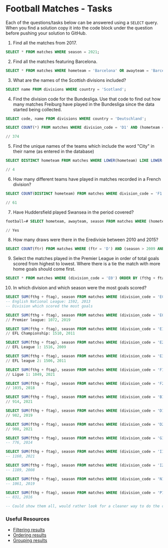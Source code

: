 # Football Matches - Tasks

Each of the questions/tasks below can be answered using a `SELECT` query. When you find a solution copy it into the code block under the question before pushing your solution to GitHub.

1) Find all the matches from 2017.

```sql
SELECT * FROM matches WHERE season = 2021;
```

2) Find all the matches featuring Barcelona.

```sql
SELECT * FROM matches WHERE hometeam = 'Barcelona' OR awayteam = 'Barcelona';
```

3) What are the names of the Scottish divisions included?

```sql
SELECT name FROM divisions WHERE country = 'Scotland';
```

4) Find the division code for the Bundesliga. Use that code to find out how many matches Freiburg have played in the Bundesliga since the data started being collected.

```sql
SELECT code, name FROM divisions WHERE country = 'Deutschland';

SELECT COUNT(*) FROM matches WHERE division_code = 'D1' AND (hometeam = 'Freiburg' OR awayteam = 'Freiburg');

// 374
```

5) Find the unique names of the teams which include the word "City" in their name (as entered in the database)

```sql
SELECT DISTINCT hometeam FROM matches WHERE LOWER(hometeam) LIKE LOWER('%city%');

// 4
```

6) How many different teams have played in matches recorded in a French division?

```sql
SELECT COUNT(DISTINCT hometeam) FROM matches WHERE division_code = 'F1' OR division_code = 'F2';

// 61
```

7) Have Huddersfield played Swansea in the period covered?

```sql
football=# SELECT hometeam, awayteam, season FROM matches WHERE (hometeam = 'Huddersfield' AND awayteam = 'Swansea');

// Yes
```

8) How many draws were there in the Eredivisie between 2010 and 2015?

```sql
SELECT COUNT(ftr) FROM matches WHERE (ftr = 'D') AND (season > 2009 AND season < 2016);
```

9) Select the matches played in the Premier League in order of total goals scored from highest to lowest. Where there is a tie the match with more home goals should come first.

```sql
SELECT * FROM matches WHERE (division_code = 'E0') ORDER BY (fthg + ftag) DESC, fthg DESC;
```

10) In which division and which season were the most goals scored?

```sql
SELECT SUM(fthg + ftag), season FROM matches WHERE (division_code = 'EC') GROUP BY season ORDER BY SUM;
-- English National League: 1592, 2013
-- Division which scored the most goals

SELECT SUM(fthg + ftag), season FROM matches WHERE (division_code = 'E0') GROUP BY season ORDER BY SUM;
// Premier league: 1072, 2019

SELECT SUM(fthg + ftag), season FROM matches WHERE (division_code = 'E1') GROUP BY season ORDER BY SUM;
// EFL Championship: 1510, 2011

SELECT SUM(fthg + ftag), season FROM matches WHERE (division_code = 'E2') GROUP BY season ORDER BY SUM;
// EFL League 1: 1516, 2009

SELECT SUM(fthg + ftag), season FROM matches WHERE (division_code = 'E3') GROUP BY season ORDER BY SUM;
// EFL league 2: 1506, 2011

SELECT SUM(fthg + ftag), season FROM matches WHERE (division_code = 'F1') GROUP BY season ORDER BY SUM;
// Ligue 1: 1049, 2021

SELECT SUM(fthg + ftag), season FROM matches WHERE (division_code = 'F2') GROUP BY season ORDER BY SUM;
// 1035, 2018

SELECT SUM(fthg + ftag), season FROM matches WHERE (division_code = 'B1') GROUP BY season ORDER BY SUM;
// 914, 2021

SELECT SUM(fthg + ftag), season FROM matches WHERE (division_code = 'D1') GROUP BY season ORDER BY SUM;
// 982, 2019

SELECT SUM(fthg + ftag), season FROM matches WHERE (division_code = 'D2') GROUP BY season ORDER BY SUM;
// 908, 2021

SELECT SUM(fthg + ftag), season FROM matches WHERE (division_code = 'G1') GROUP BY season ORDER BY SUM;
-- 776, 2014

SELECT SUM(fthg + ftag), season FROM matches WHERE (division_code = 'I1') GROUP BY season ORDER BY SUM;
-- 1160, 2021

SELECT SUM(fthg + ftag), season FROM matches WHERE (division_code = 'I2') GROUP BY season ORDER BY SUM;
-- 1189, 2008

SELECT SUM(fthg + ftag), season FROM matches WHERE (division_code = 'N1') GROUP BY season ORDER BY SUM;
-- 1061, 2019

SELECT SUM(fthg + ftag), season FROM matches WHERE (division_code = 'P1') GROUP BY season ORDER BY SUM;
-- 831, 2016

-- Could show them all, would rather look for a cleaner way to do the calculation

```

### Useful Resources

- [Filtering results](https://www.w3schools.com/sql/sql_where.asp)
- [Ordering results](https://www.w3schools.com/sql/sql_orderby.asp)
- [Grouping results](https://www.w3schools.com/sql/sql_groupby.asp)